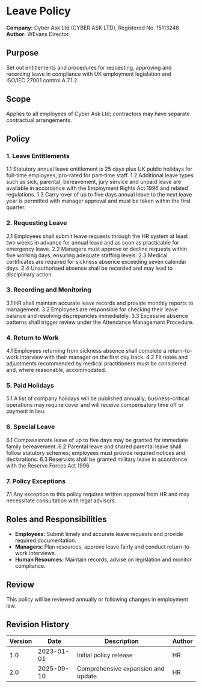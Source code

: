 # Leave Policy

**Company:** Cyber Ask Ltd (CYBER ASK LTD), Registered No. 15113248
**Author:** WEvans Director

## Purpose
Set out entitlements and procedures for requesting, approving and recording leave in compliance with UK employment legislation and ISO/IEC 27001 control A.7.1.2.

## Scope
Applies to all employees of Cyber Ask Ltd; contractors may have separate contractual arrangements.

## Policy
### 1. Leave Entitlements
1.1 Statutory annual leave entitlement is 25 days plus UK public holidays for full-time employees, pro-rated for part-time staff.
1.2 Additional leave types such as sick, parental, bereavement, jury service and unpaid leave are available in accordance with the Employment Rights Act 1996 and related regulations.
1.3 Carry-over of up to five days annual leave to the next leave year is permitted with manager approval and must be taken within the first quarter.

### 2. Requesting Leave
2.1 Employees shall submit leave requests through the HR system at least two weeks in advance for annual leave and as soon as practicable for emergency leave.
2.2 Managers must approve or decline requests within five working days, ensuring adequate staffing levels.
2.3 Medical certificates are required for sickness absence exceeding seven calendar days.
2.4 Unauthorised absence shall be recorded and may lead to disciplinary action.

### 3. Recording and Monitoring
3.1 HR shall maintain accurate leave records and provide monthly reports to management.
3.2 Employees are responsible for checking their leave balance and resolving discrepancies immediately.
3.3 Excessive absence patterns shall trigger review under the Attendance Management Procedure.

### 4. Return to Work
4.1 Employees returning from sickness absence shall complete a return-to-work interview with their manager on the first day back.
4.2 Fit notes and adjustments recommended by medical practitioners must be considered and, where reasonable, accommodated.

### 5. Paid Holidays
5.1 A list of company holidays will be published annually; business-critical operations may require cover and will receive compensatory time off or payment in lieu.

### 6. Special Leave
6.1 Compassionate leave of up to five days may be granted for immediate family bereavement.
6.2 Parental leave and shared parental leave shall follow statutory schemes; employees must provide required notices and declarations.
6.3 Reservists shall be granted military leave in accordance with the Reserve Forces Act 1996.

### 7. Policy Exceptions
7.1 Any exception to this policy requires written approval from HR and may necessitate consultation with legal advisors.

## Roles and Responsibilities
- **Employees:** Submit timely and accurate leave requests and provide required documentation.
- **Managers:** Plan resources, approve leave fairly and conduct return-to-work interviews.
- **Human Resources:** Maintain records, advise on legislation and monitor compliance.

## Review
This policy will be reviewed annually or following changes in employment law.

## Revision History
| Version | Date       | Description                        | Author |
| ------- | ---------- | ---------------------------------- | ------ |
| 1.0     | 2023-01-01 | Initial policy release             | HR     |
| 2.0     | 2025-09-10 | Comprehensive expansion and update | HR     |
